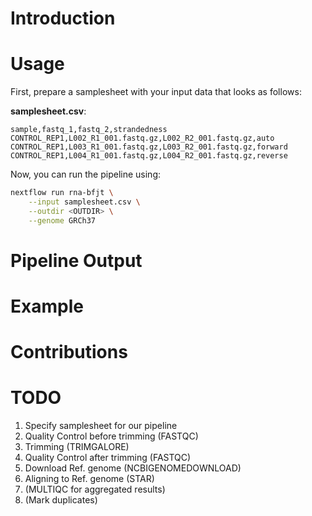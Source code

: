 # Introduction

# Usage
First, prepare a samplesheet with your input data that looks as follows:

**samplesheet.csv**:

```csv
sample,fastq_1,fastq_2,strandedness
CONTROL_REP1,L002_R1_001.fastq.gz,L002_R2_001.fastq.gz,auto
CONTROL_REP1,L003_R1_001.fastq.gz,L003_R2_001.fastq.gz,forward
CONTROL_REP1,L004_R1_001.fastq.gz,L004_R2_001.fastq.gz,reverse
```

Now, you can run the pipeline using:

```bash
nextflow run rna-bfjt \
    --input samplesheet.csv \
    --outdir <OUTDIR> \
    --genome GRCh37
```

# Pipeline Output

# Example

# Contributions

# TODO
1. Specify samplesheet for our pipeline
2. Quality Control before trimming (FASTQC)
3. Trimming (TRIMGALORE)
4. Quality Control after trimming (FASTQC)
5. Download Ref. genome (NCBIGENOMEDOWNLOAD)
6. Aligning to Ref. genome (STAR)
7. (MULTIQC for aggregated results)
8. (Mark duplicates)